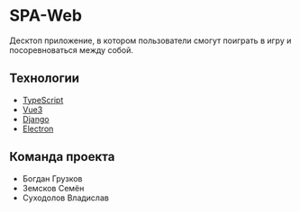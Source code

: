 # SPA-Web
Десктоп приложение, в котором пользователи смогут поиграть в игру и посоревноваться между собой.

## Технологии
- [TypeScript](https://www.typescriptlang.org/)
- [Vue3](https://v3.ru.vuejs.org/ru/)
- [Django](https://www.djangoproject.com/)
- [Electron](https://www.electronjs.org/)

## Команда проекта
- Богдан Грузков
- Земсков Семён
- Суходолов Владислав